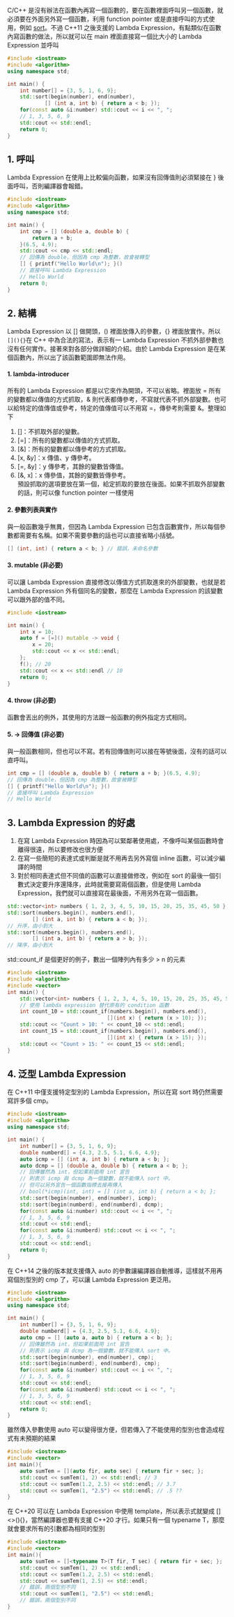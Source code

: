 C/C++ 是沒有辦法在函數內再寫一個函數的，要在函數裡面呼叫另一個函數，就必須要在外面另外寫一個函數，利用 function pointer 或是直接呼叫的方式使用，例如 [sort](https://github.com/JrPhy/C_tutorial/blob/main/CH8-%E6%8C%87%E6%A8%99%E8%88%87%E5%87%BD%E6%95%B8.md#3-%E6%8C%87%E6%A8%99%E5%87%BD%E6%95%B8%E7%95%B6%E4%BD%9C%E5%BC%95%E6%95%B8)。不過 C++11 之後支援的 Lambda Expression，有點類似在函數內寫函數的做法，所以就可以在 main 裡面直接寫一個比大小的 Lambda Expression 並呼叫
```cpp
#include <iostream> 
#include <algorithm>
using namespace std; 

int main() { 
    int number[] = {3, 5, 1, 6, 9};
    std::sort(begin(number), end(number),
            [] (int a, int b) { return a < b; });
    for(const auto &i:number) std::cout << i << ", ";
    // 1, 3, 5, 6, 9
    std::cout << std::endl;
    return 0; 
} 
```
## 1. 呼叫
Lambda Expression 在使用上比較偏向函數，如果沒有回傳值則必須緊接在 } 後面呼叫，否則編譯器會報錯。
```cpp
#include <iostream> 
#include <algorithm>
using namespace std; 

int main() { 
    int cmp = [] (double a, double b) {
        return a + b;
    }(6.5, 4.9);
    std::cout << cmp << std::endl;
    // 回傳為 double，但因為 cmp 為整數，故會被轉型
    [] { printf("Hello World\n"); }()
    // 直接呼叫 Lambda Expression
    // Hello World
    return 0; 
} 
```
## 2. 結構
Lambda Expression 以 [] 做開頭，() 裡面放傳入的參數，{} 裡面放實作。所以 ```[](){}```在 C++ 中為合法的寫法，表示有一 Lambda Expression 不抓外部參數也沒有任何實作。接著來對各部分做詳細的介紹。由於 Lambda Expression 是在某個函數內，所以出了該函數範圍即無法作用。

#### 1. lambda-introducer
所有的 Lambda Expression 都是以它來作為開頭，不可以省略。裡面放 = 所有的變數都以傳值的方式抓取，& 則代表都傳參考，不寫就代表不抓外部變數。也可以給特定的值傳值或參考，特定的值傳值可以不用寫 =，傳參考則需要 &。整理如下
1. []：不抓取外部的變數。
2. [=]：所有的變數都以傳值的方式抓取。
3. [&]：所有的變數都以傳參考的方式抓取。
4. [x, &y]：x 傳值、y 傳參考。
5. [=, &y]：y 傳參考，其餘的變數皆傳值。
6. [&, x]：x 傳參值，其餘的變數皆傳參考。\
預設抓取的選項要放在第一個，給定抓取的要放在後面。如果不抓取外部變數的話，則可以像 function pointer 一樣使用

#### 2. 參數列表與實作
與一般函數幾乎無異，但因為 Lambda Expression 已包含函數實作，所以每個參數都需要有名稱。如果不需要參數的話也可以直接省略小括號。
```cpp
[] (int, int) { return a < b; } // 錯誤，未命名參數
```

#### 3. mutable (非必要)
可以讓 Lambda Expression 直接修改以傳值方式抓取進來的外部變數，也就是若 Lambda Expression 外有個同名的變數，那麼在 Lambda Expression 的該變數可以跟外部的值不同。
```cpp
#include <iostream> 

int main() { 
    int x = 10;
    auto f = [=]() mutable -> void {
        x = 20;
        std::cout << x << std::endl;
    };
    f(); // 20
    std::cout << x << std::endl // 10
    return 0; 
} 
```
#### 4. throw (非必要)
函數會丟出的例外，其使用的方法跟一般函數的例外指定方式相同。

#### 5. -> 回傳值 (非必要)
與一般函數相同，但也可以不寫。若有回傳值則可以接在等號後面，沒有的話可以直呼叫。
```cpp
int cmp = [] (double a, double b) { return a + b; }(6.5, 4.9);
// 回傳為 double，但因為 cmp 為整數，故會被轉型
[] { printf("Hello World\n"); }()
// 直接呼叫 Lambda Expression
// Hello World
```

## 3. Lambda Expression 的好處
1. 在寫 Lambda Expression 時因為可以緊鄰著使用處，不像呼叫某個函數時會離得很遠，所以要修改也很方便
2. 在寫一些簡短的表達式或判斷是就不用再去另外寫個 inline 函數，可以減少編譯的時間
3. 對於相同表達式但不同值的函數可以直接做修改，例如在 sort 的最後一個引數式決定要升序還降序，此時就需要寫兩個函數，但是使用 Lambda Expression，我們就可以直接寫在最後面，不用另外在寫一個函數。
```cpp
std::vector<int> numbers { 1, 2, 3, 4, 5, 10, 15, 20, 25, 35, 45, 50 };
std::sort(numbers.begin(), numbers.end(),
        [] (int a, int b) { return a < b; });
// 升序，由小到大
std::sort(numbers.begin(), numbers.end(),
        [] (int a, int b) { return a > b; });
// 降序，由小到大
```
std::count_if 是個更好的例子，數出一個陣列內有多少 > n 的元素
```cpp
#include <iostream>
#include <algorithm>
#include <vector>
int main() {
    std::vector<int> numbers { 1, 2, 3, 4, 5, 10, 15, 20, 25, 35, 45, 50 };
    // 使用 lambda expression 替代原有的 condition 函數
    int count_10 = std::count_if(numbers.begin(), numbers.end(),
                                [](int x) { return (x > 10); });
    std::cout << "Count > 10: " << count_10 << std::endl;
    int count_15 = std::count_if(numbers.begin(), numbers.end(),
                                [](int x) { return (x > 15); });
    std::cout << "Count > 15: " << count_15 << std::endl;
}
```
## 4. 泛型 Lambda Expression
在 C++11 中僅支援特定型別的 Lambda Expression，所以在寫 sort 時仍然需要寫許多個 cmp。
```cpp
#include <iostream> 
#include <algorithm>
using namespace std; 

int main() { 
    int number[] = {3, 5, 1, 6, 9};
    double numberd[] = {4.3, 2.5, 5.1, 6.6, 4.9};
    auto icmp = [] (int a, int b) { return a < b; };
    auto dcmp = [] (double a, double b) { return a < b; };
    // 回傳雖然為 int，但如果前面用 int 宣告
    // 則表示 icmp 與 dcmp 為一個變數，就不能傳入 sort 中。
    // 但可以另外宣告一個函數指標去接再傳入
    // bool(*icmp)(int, int) = [] (int a, int b) { return a < b; };
    std::sort(begin(number), end(number), icmp);
    std::sort(begin(numberd), end(numberd), dcmp);
    for(const auto &i:number) std::cout << i << ", ";
    // 1, 3, 5, 6, 9
    std::cout << std::endl;
    for(const auto &i:numberd) std::cout << i << ", ";
    // 1, 3, 5, 6, 9
    std::cout << std::endl;
    return 0; 
} 
```
在 C++14 之後的版本就支援傳入 auto 的參數讓編譯器自動推導，這樣就不用再寫個別型別的 cmp 了，可以讓 Lambda Expression 更泛用。
```cpp
#include <iostream> 
#include <algorithm>
using namespace std; 

int main() { 
    int number[] = {3, 5, 1, 6, 9};
    double numberd[] = {4.3, 2.5, 5.1, 6.6, 4.9};
    auto cmp = [] (auto a, auto b) { return a < b; };
    // 回傳雖然為 int，但如果前面用 int 宣告
    // 則表示 icmp 與 dcmp 為一個變數，就不能傳入 sort 中。
    std::sort(begin(number), end(number), cmp);
    std::sort(begin(numberd), end(numberd), cmp);
    for(const auto &i:number) std::cout << i << ", ";
    // 1, 3, 5, 6, 9
    std::cout << std::endl;
    for(const auto &i:numberd) std::cout << i << ", ";
    // 1, 3, 5, 6, 9
    std::cout << std::endl;
    return 0; 
} 
```
雖然傳入參數使用 auto 可以變得很方便，但若傳入了不能使用的型別也會造成程式有未預期的結果
```cpp
#include <iostream>
#include <vector>
int main(){
    auto sumTem = [](auto fir, auto sec) { return fir + sec; };
    std::cout << sumTem(1, 2) << std::endl; // 3
    std::cout << sumTem(1.2, 2.5) << std::endl; // 3.7
    std::cout << sumTem(1, "2.5") << std::endl; // .5 ??
} 
```
在 C++20 可以在 Lambda Expression 中使用 template，所以表示式就變成 []<>(){}，當然編譯器也要有支援 C++20 才行。如果只有一個 typename T，那麼就會要求所有的引數都為相同的型別
```cpp
#include <iostream>
#include <vector>
int main(){
    auto sumTem = []<typename T>(T fir, T sec) { return fir + sec; };
    std::cout << sumTem(1, 2) << std::endl;
    std::cout << sumTem(1.2, 2.5) << std::endl;
    std::cout << sumTem(1, 2.5) << std::endl;
    // 錯誤，兩個型別不同
    std::cout << sumTem(1, "2.5") << std::endl;
    // 錯誤，兩個型別不同
} 
```
